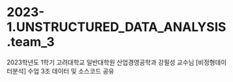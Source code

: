 # 2023-1.UNSTRUCTURED_DATA_ANALYSIS.team_3
2023학년도 1학기 고려대학교 일반대학원 산업경영공학과 강필성 교수님 [비정형데이터분석] 수업 3조 데이터 및 소스코드 공유
